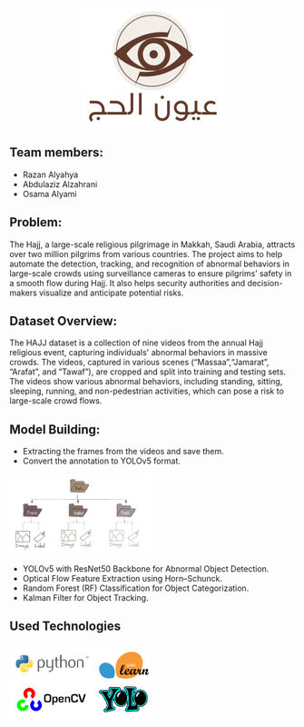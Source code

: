 



<p align="center">
   <img src='image/logo.png' width=250>
</p>

## Team members:
   - Razan Alyahya
   - Abdulaziz Alzahrani
   - Osama Alyami
         
## Problem:
The Hajj, a large-scale religious pilgrimage in Makkah, Saudi Arabia, attracts over two million pilgrims from various countries. The project aims to help automate the detection, tracking, and recognition of abnormal behaviors in large-scale crowds using surveillance cameras to ensure pilgrims’ safety in a smooth flow during Hajj. It also helps security authorities and decision-makers visualize and anticipate potential risks.

## Dataset Overview:
The HAJJ dataset is a collection of nine videos from the annual Hajj religious event, capturing individuals' abnormal behaviors in massive crowds. The videos, captured in various scenes (“Massaa”,“Jamarat”, “Arafat”, and “Tawaf”), are cropped and split into training and testing sets. The videos show various abnormal behaviors, including standing, sitting, sleeping, running, and non-pedestrian activities, which can pose a risk to large-scale crowd flows.

## Model Building:
- Extracting the frames from the videos and save them.
- Convert the annotation to YOLOv5 format.
   
<img src='image/DataSet.png' width=250>

- YOLOv5 with ResNet50 Backbone for Abnormal Object Detection.
- Optical Flow Feature Extraction using Horn–Schunck.
- Random Forest (RF) Classification for Object Categorization.
- Kalman Filter for Object Tracking.

## Used Technologies 
<img src='image/Technologies.png' width=250>




